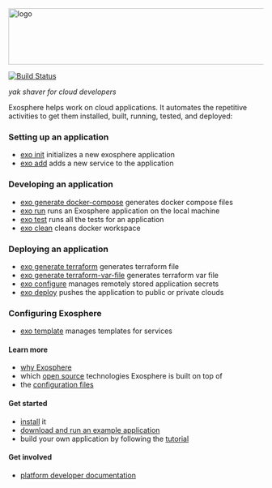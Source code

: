 <img src="documentation/logo.png" width="862" height="111" alt="logo">

[![Build Status](https://travis-ci.org/Originate/exosphere.svg?branch=master)](https://travis-ci.org/Originate/exosphere)

_yak shaver for cloud developers_

Exosphere helps work on cloud applications.
It automates the repetitive activities
to get them installed, built, running, tested, and deployed:

### Setting up an application
- [exo init](documentation/commands/init.md)
  initializes a new exosphere application
- [exo add](documentation/commands/add.md)
  adds a new service to the application

### Developing an application
- [exo generate docker-compose](documentation/commands/generate/docker-compose.md)
  generates docker compose files
- [exo run](documentation/commands/run.md)
  runs an Exosphere application on the local machine
- [exo test](documentation/commands/test.md)
  runs all the tests for an application
- [exo clean](documentation/commands/clean.md)
  cleans docker workspace

### Deploying an application
- [exo generate terraform](documentation/commands/generate/terraform.md)
  generates terraform file
- [exo generate terraform-var-file](documentation/commands/generate/terraform-var-file.md)
  generates terraform var file
- [exo configure](documentation/commands/configure.md)
  manages remotely stored application secrets
- [exo deploy](documentation/commands/deploy.md)
  pushes the application to public or private clouds

### Configuring Exosphere
- [exo template](documentation/commands/template.md)
  manages templates for services


#### Learn more
* [why Exosphere](documentation/benefits.md)
* which [open source](documentation/open-source.md) technologies Exosphere is built on top of
* the [configuration files](website/config_files)


#### Get started
* [install](website/tutorial/part_1/03_installation.md) it
* [download and run an example application](website/example-apps.md)
* build your own application by following the [tutorial](website/tutorial)


#### Get involved
* [platform developer documentation](website/developers/developers.md)
